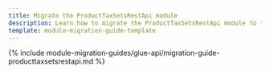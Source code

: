 ```yaml
---
title: Migrate the ProductTaxSetsRestApi module
description: Learn how to migrate the ProductTaxSetsRestApi module to the latest version.
template: module-migration-guide-template
---
```



{% include module-migration-guides/glue-api/migration-guide-producttaxsetsrestapi.md %} <!-- To edit, see _includes/module-migration-guides/migration-guide-tax.md -->
